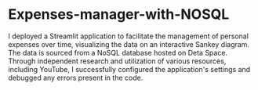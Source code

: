 # Expenses-manager-with-NOSQL
I deployed a Streamlit application to facilitate the management of personal expenses over time, visualizing the data on an interactive Sankey diagram. The data is sourced from a NoSQL database hosted on Deta Space. Through independent research and utilization of various resources, including YouTube, I successfully configured the application's settings and debugged any errors present in the code.
